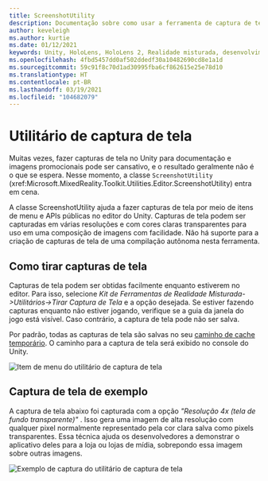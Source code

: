 ```yaml
---
title: ScreenshotUtility
description: Documentação sobre como usar a ferramenta de captura de tela no MRTK
author: keveleigh
ms.author: kurtie
ms.date: 01/12/2021
keywords: Unity, HoloLens, HoloLens 2, Realidade misturada, desenvolvimento, MRTK,
ms.openlocfilehash: 4fbd5457dd0af502ddedf30a10482690cd8e1a1d
ms.sourcegitcommit: 59c91f8c70d1ad30995fba6cf862615e25e78d10
ms.translationtype: HT
ms.contentlocale: pt-BR
ms.lasthandoff: 03/19/2021
ms.locfileid: "104682079"
---
```

# <a name="screenshot-utility"></a>Utilitário de captura de tela

Muitas vezes, fazer capturas de tela no Unity para documentação e imagens promocionais pode ser cansativo, e o resultado geralmente não é o que se espera. Nesse momento, a classe `ScreenshotUtility` (xref:Microsoft.MixedReality.Toolkit.Utilities.Editor.ScreenshotUtility) entra em cena.

A classe ScreenshotUtility ajuda a fazer capturas de tela por meio de itens de menu e APIs públicas no editor do Unity. Capturas de tela podem ser capturadas em várias resoluções e com cores claras transparentes para uso em uma composição de imagens com facilidade. Não há suporte para a criação de capturas de tela de uma compilação autônoma nesta ferramenta.

## <a name="taking-screenshots"></a>Como tirar capturas de tela

Capturas de tela podem ser obtidas facilmente enquanto estiverem no editor. Para isso, selecione *Kit de Ferramentas de Realidade Misturada->Utilitários->Tirar Captura de Tela* e a opção desejada. Se estiver fazendo capturas enquanto não estiver jogando, verifique se a guia da janela do jogo está visível. Caso contrário, a captura de tela pode não ser salva.

Por padrão, todas as capturas de tela são salvas no seu [caminho de cache temporário](https://docs.unity3d.com/ScriptReference/Application-temporaryCachePath.html). O caminho para a captura de tela será exibido no console do Unity.

![Item de menu do utilitário de captura de tela](../images/screenshot-utility/MRTK_ScreenshotUtility_Menu_Item.png)

## <a name="example-screenshot-capture"></a>Captura de tela de exemplo

A captura de tela abaixo foi capturada com a opção *"Resolução 4x (tela de fundo transparente)"* . Isso gera uma imagem de alta resolução com qualquer pixel normalmente representado pela cor clara salva como pixels transparentes. Essa técnica ajuda os desenvolvedores a demonstrar o aplicativo deles para a loja ou lojas de mídia, sobrepondo essa imagem sobre outras imagens.

![Exemplo de captura do utilitário de captura de tela](../images/screenshot-utility/MRTK_ScreenshotUtility_Example_Capture.png)
